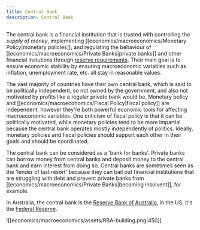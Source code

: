 ```yaml
---
title: Central Bank
description: Central Bank
---
```


The central bank is a financial institution that is trusted with controlling the *supply of money*, implementing [[economics/macroeconomics/Monetary Policy|monetary policies]], and regulating the behaviour of [[economics/macroeconomics/Private Banks|private banks]] and other financial instutions through [reserve requirements](https://www.investopedia.com/terms/r/requiredreserves.asp). Their main goal is to ensure economic stability by ensuring macroeconomic variables such as inflation, unemployment rate, etc. all stay in reasonable values.

The vast majority of countries have their own central bank, which is said to be politically independent, so not owned by the government, and also not motivated by profits like a regular private bank would be. Monetary policy and [[economics/macroeconomics/Fiscal Policy|fiscal policy]] are independent, however they're both powerful economic tools for affecting macroeconomic variables. One criticism of fiscal policy is that it can be politically motivated, while monetary policies tend to be more impartial because the central bank operates mostly independently of politics. Ideally, monetary policies and fiscal policies should support each other in their goals and should be coordinated.

The central bank can be considered as a 'bank for banks'. Private banks can borrow money from central banks and deposit money to the central bank and earn interest from doing so. Central banks are sometimes seen as the 'lender of last resort' because they can bail out financial institutions that are struggling with debt and prevent private banks from [[economics/macroeconomics/Private Banks|becoming insolvent]], for example.

In Australia, the central bank is the [Reserve Bank of Australia](https://www.rba.gov.au/), in the US, it's the [Federal Reserve](https://www.federalreserve.gov/).

![[economics/macroeconomics/assets/RBA-building.png|450]]
